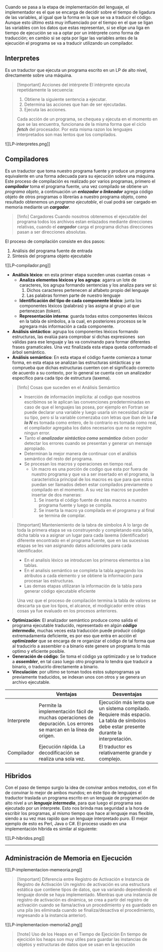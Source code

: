 
Cuando se pasa a la etapa de implementación del lenguaje, el implementador es el que se encarga de decidir sobre el tiempo de ligadura de las variables, al igual que la forma en la que se va a traducir el código. Aunque esto último está muy influenciado por el tiempo en el que se ligan las variables con los datos que estas representan, si se elige una liga en tiempo de ejecución se va a optar por un intérprete como forma de traducción; en cambio si se opta por ligar las variables antes de la ejecución el programa se va a traducir utilizando un compilador.

## Interpretes

Es un traductor que ejecuta un programa escrito en un LP de alto nivel, directamente sobre una máquina.

>[!important] Acciones del intérprete
> El intérprete ejecuta repetidamente la secuencia: 
> 1. Obtiene la siguiente sentencia a ejecutar.
> 2. Determina las acciones que han de ser ejecutadas.
> 3. Ejecuta las acciones.
> 
> Cada acción de un programa, se chequea y ejecuta en el momento en que se las encuentra, funcionana de la misma forma que el ciclo ***fetch*** del procesador. Por esta misma razon los lenguajes interpretados son mas lentos que los compilados.

<span class="centerImg"> ![[LP-interpretes.png]] </span>

## Compiladores

Es un traductor que toma nuestro programa fuente y produce un programa equivalente en una forma adecuada para su ejecución sobre una máquina.
Este proceso de compilación es realizado por varios programas, primero el ***compilador*** toma el programa fuente, una vez compilado se obtiene un *programa objeto*, a continuación un ***enlazador o linkeador*** agrega código objeto de otros programas o librerías a nuestro programa objeto, como resultado obtenemos un *programa ejecutable*, el cual podrá ser cargado en memoria mediante un ***cargador***.

>[!info] Cargadores
> Cuando nosotros obtenemos el ejecutable del programa todos los archivos estan enlazados mediante direcciones relativas, cuando el ***cargador*** carga el programa dichas direcciones pasan a ser direcciones absolutas.

El proceso de compilación consiste en dos pasos:
1. Análisis del programa fuente de entrada
2. Síntesis del programa objeto ejecutable

<span class="centerImg"> ![[LP-compilador.png]] </span>

- **Análisis léxico**: en esta primer etapa suceden unas cuantas cosas ->
	- **Analiza elementos léxicos y los agrupa**: agarra un lote de caracteres, los agrupa formando sentencias y los analiza para ver si:
		1. Dichos caracteres pertenecen al alfabeto propio del lenguaje
		2. Las palabras formen parte de nuestro lenguaje
	- **Identificación del tipo de cada componente léxico**: junta los componentes léxicos (palabras) y las asigna al grupo al que pertenezcan (token).
	- **Representación interna**: guarda todas estos componentes léxicos en la tabla de símbolos, a la cual, en posteriores procesos se le agregara más información a cada componente.
- **Análisis sintáctico**: agrupa los componentes léxicos formando estructuras, las evalúa para comprobar sí dichas expresiones  son válidas para ese lenguaje y las va convinando para formar diferentes frases gramaticales. Una vez finalizada esta etapa queda conformado el árbol semántico.
- **Análisis semántico**: En esta etapa el código fuente comienza a tomar forma, en esta etapa se analizan las estructuras sintácticas y se comprueba que dichas estructuras cuenten con el significado correcto de acuerdo a su contexto, por lo general se cuenta con un analizador específico para cada tipo de estructura (laxema).

>[!info] Cosas que suceden en el Análisis Semántico
>- Inserción de información implícita: al codigo que nosotros escribimos se le aplican las convenciones predeterminadas en caso de que el lenguajes las posea, por ejemplo en Fortran se puede declarar una variable y luego usarla sin necesidad aclarar su tipo, pero si la variable comenzaba con letras que iban de la ***I a la N*** es tomada como entero, de lo contrario es tomada como real, el compilador agregaba los datos necesarios que no se registre ningun error.
>- Tanto el ***analizador sintáctico como semántico*** deben poder detectar los errores cuando se presentan y generar un mensaje apropiado.
>- Determinan la mejor manera de continuar con el análisis semántico del resto del programa.
>- Se procesan los macros y operaciones en tiempo real.
>	- Un macro es una porción de codigo que esta por fuera de nuestro programa y que va a ser insertado en el programa, la caracteristica principal de los macros es que para que estos puedan ser llamados deben estar compilados previamente o compilado en el momento. A su vez las macros se pueden insertar de dos maneras:
>		1. Se inserta el código fuente de estas macros a nuestro programa fuente y luego se compila.
>		2. Se inserta la macro ya compilada en el programa y al final se termina de compilar.

>[!important] Manteniemiento de la tabra de símbolos
> A lo largo de toda la primera etapa se va construyendo y completando esta tabla, dicha tabla va a asignar un lugar para cada laxema (identificador) diferente encontrado en el programa fuente, que en las sucesivas etapas se les van asignando datos adicionales para cada identificador.
> - En el analisis léxico se introducen los primeros elementos a las tablas.
> - En el analisis semántico se completa la tabla agregando los atributos a cada elemento y se obtiene la información para procesar las estructuras.
> - Las demas etapas utilizaran la información de la tabla para generar código ejecutable eficiente
> 
> Una vez que el proceso de compilación termina la tabla de valores se descarta ya que los tipos, el alcance, el modigicador entre otras cosas ya fue evaluado en los procesos anteriores.

- **Optimización**: El analizador semántico produce como salida el programa ejecutable traducido, representado en algún ***código intermedio***, muchas veces esta traducción puede producir código extremadamenta deficiente, es por eso que entra en acción el ***optimizador*** que se encarga de re organizar el código de tal forma que al traducirlo a assembler o a binario este genere un programa lo más optimo y eficiente posible.
- **Generación de código**: Se toma el código ya optimizado y se lo traduce a ***assembler***, en tal caso luego otro programa lo tendra que traducir a binario, o traducirlo directamente a binario.
- **Vinculación**: por ultimo se toman todos estos subprogramas ya previamente traducidos, se indexan unos con otros y se genera un archivo ejecutable.

|            | Ventajas                                                                                                          | Desventajas                                                                                                                             |
|------------|-------------------------------------------------------------------------------------------------------------------|-----------------------------------------------------------------------------------------------------------------------------------------|
| Interprete | Permite la implementación fácil de muchas operaciones de depuración. Los errores se marcan en la línea de origen. | Ejecución más lenta que un sistema compilado. Requiere más espacio. La tabla de símbolos debe estar presente durante la interpretación. |
| Compilador | Ejecución rápida. La decodificación se realiza una sola vez.                                                      | El traductor es relativamente grande y complejo.                                                                                        |

## Hibridos

Con el paso de tiempo surgio la idea de convinar ambos metodos, con el fin de convinar lo mejor de ambos mundos; en éste tipo de lenguajes el traductor traslada un programa escrito en un lenguaje de programación de alto nivel a un ***lenguaje intermedio***, para que luego el programa sea ejecutado por un interprete.
Esto nos brinda mas seguridad a la hora de escribir los programas, al mismo tiempo que hace al lenguaje mas flexible, siendo a su vez mas rapido que un lenguaje interpretado puro. El mejor ejemplo de esto es Perl, Java o C#.
El proceso usado en una implementación híbrida es similar al siguiente:

<span class="centerImg"> ![[LP-hibridos.png]] </span>

---

## Administración de Memoria en Ejecución

<span class="centerImg"> ![[LP-implementacion-memeoria.png]] </span>

>[!important] Diferencia entre Registro de Activación e Instancia de Registro de Activación
>Un registro de activación es una estructura estática que contiene tipos de datos, que va variando dependiendo el lenguaje donde se haya implementado. Mientras que una instancia de registro de activación es dinámica, se crea a partir del registro de activación cuando se llama/activa un procedimiento y es guardado en una pila (es eliminada cuando se finaliza/desactiva el procedimiento, regresando a la instancia anterior).

<span class="centerImg"> ![[LP-implementacion-memoria2.png]] </span>

>[!note] Uso de los Heaps en el Tiempo de Ejecición
>En tiempo de ejecición los heaps son muy utiles para guardar las instancias de objetos y estructuras de datos que se usan en la ejecución

